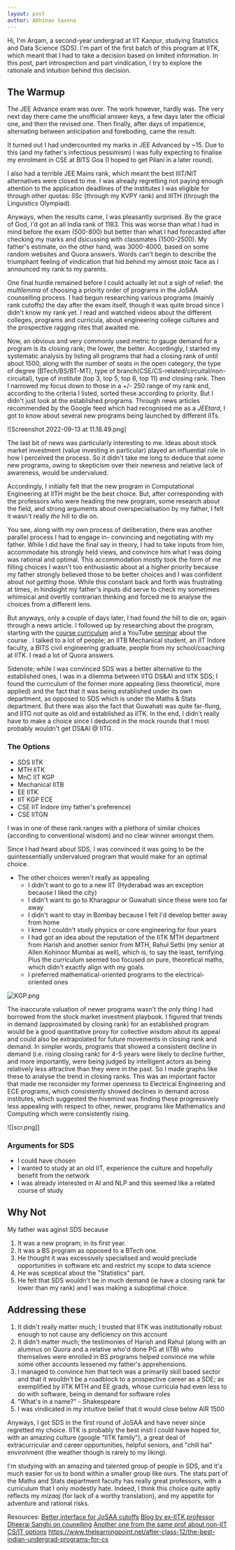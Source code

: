 ```yaml
---
layout: post
author: Abhinav Saxena
---
```


Hi, I'm Arqam, a second-year undergrad at IIT Kanpur, studying Statistics and Data Science (SDS). I'm part of the first batch of this program at IITK, which meant that I had to take a decision based on limited information. In this post, part introspection and part vindication, I try to explore the rationale and intuition behind this decision.


## The Warmup 

The JEE Advance exam was over. The work however, hardly was. The very next day there came the unofficial answer keys, a few days later the official one, and then the revised one. Then finally, after days of impatience, alternating between anticipation and foreboding, came the result.

It turned out I had undercounted my marks in JEE Advanced by ~15. Due to this (and my father's infectious pessimism) I was fully expecting to finalise my enrolment in CSE at BITS Goa (I hoped to get Pilani in a later round). 

I also had a terrible JEE Mains rank, which meant the best IIIT/NIT alternatives were closed to me. I was already regretting not paying enough attention to the application deadlines of the institutes I was eligible for through other quotas: IISc (through my KVPY rank) and IIITH (through the Linguistics Olympiad).

Anyways, when the results came, I was pleasantly surprised. By the grace of God, I'd got an all India rank of 1183. This was worse than what I had in mind before the exam (500-800) but better than what I had forecasted after checking my marks and dsicussing with classmates (1500-2500). My father's estimate, on the other hand, was 3000-4000, based on some random websites and Quora answers. Words can't begin to describe the triumphant feeling of vindication that hid behind my almost stoic face as I announced my rank to my parents.

One final hurdle remained before I could actually let out a sigh of relief: the _multilemma_ of choosing a priority order of programs in the JoSAA counselling process. I had begun researching various programs (mainly rank cutoffs) the day after the exam itself, though it was quite broad since I didn't know my rank yet. I read and watched videos about the different colleges, programs and curricula, about engineering college cultures and the prospective ragging rites that awaited me. 

Now, an obvious and very commonly used metric to gauge demand for a program is its closing rank; the lower, the better. Accordingly, I started my systematic analysis by listing all programs that had a closing rank of until about 1500, along with the number of seats in the open category, the type of degree (BTech/BS/BT-MT), type of branch(CSE/CS-related/circuital/non-circuital), type of institute (top 3, top 5, top 8, top 11) and closing rank.  Then I narrowed my focus down to those in a +/- 250 range of my rank and, according to the criteria I listed, sorted these according to priority. But I didn't just look at the established programs. Through news articles recommended by the Google feed which had recognised me as a _JEEtard_, I got to know about several new programs being launched by different IITs.

![Screenshot 2022-09-13 at 11.18.49.png]

The last bit of news was particularly interesting to me. Ideas about stock market investment (value investing in particular) played an influential role in how I perceived the process. So it didn't take me long to deduce that *some* new programs, owing to skepticism over their newness and relative lack of awareness, would be undervalued. 

Accordingly, I initially felt that the new program in Computational Engineering at IITH might be the best choice. But, after corresponding with the professors who were heading the new program, some research about the field, and strong arguments about overspecialisation by my father, I felt it wasn't really *the* hill to die on. 

You see, along with my own process of deliberation, there was another parallel process I had to engage in- convincing and negotiating with my father. While I did have the final say in theory, I had to take inputs from him, accommodate his strongly held views, and convince him what I was doing was rational and optimal. This accommodation mostly took the form of me filling choices I wasn't too enthusiastic about at a higher priority because my father strongly believed those to be better choices and I was confident about *not getting* those. While this constant back and forth was frustrating at times, in hindsight my father's inputs did serve to check my sometimes whimsical and overtly contrarian thinking and forced me to analyse the choices from a different lens.

But anyways, only a couple of days later, I had found *the* hill to die on, again through a news article. I followed up by researching about the program, starting with the [course curriculum](https://www.iitk.ac.in/math/data/Inst_Webpage_STanDS-06-09-21.pdf)  and a YouTube [seminar](https://www.youtube.com/watch?v=9W-nrveF_EY) about the course . I talked to a lot of people; an IITB Mechanical student, an IIT Indore faculty,  a BITS civil engineering graduate, people from my school/coaching at IITK. I read a lot of Quora answers. 

Sidenote; while I was convinced SDS was a better alternative to the established ones, l was in a dilemma between IITG DS&AI and IITK SDS; I found the curriculum of the former more appealing (less theoretical, more applied) and the fact that it was being established under its own department, as opposed to SDS which is under the Maths & Stats department. But there was also the fact that Guwahati was quite far-flung, and IITG not quite as old and established as IITK. In the end, I didn't really have to make a choice since I deduced in the mock rounds that I most probably wouldn't get DS&AI @ IITG.

### The Options
- SDS IITK
- MTH IITK
- MnC IIT KGP
- Mechanical IITB 
- EE IITK
- IIT KGP ECE
- CSE IIT Indore (my father's preference)
- CSE IITGN

I was in one of these rank ranges with a plethora of similar choices (according to conventional wisdom) and no clear winner amongst them. 

Since I had heard about SDS, I was convinced it was going to be the quintessentially undervalued program that would make for an optimal choice.

- The other choices weren't really as appealing
	- I didn't want to go to a new IIT (Hyderabad was an exception because I liked the city)
	- I didn't want to go to Kharagpur or Guwahati since these were too far away
	- I didn't want to stay in Bombay because I felt I'd develop better away from home
	- I knew I couldn't study physics or core engineering for four years
	- I had got an idea about the reputation of the IITK MTH department from Harish and another senior from MTH, Rahul Sethi (my senior at Allen Kohinoor Mumbai as well), which is, to say the least, terrifying. Plus the curriculum seemed too focused on pure, theoretical maths, which didn't exactly align with my goals. 
	- I preferred mathematical-oriented programs to the electrical-oriented ones


![KGP.png](app://local/Users/arqam/Library/Mobile%20Documents/iCloud~md~obsidian/Documents/arqamrp/KGP.png?1661193841219)

The inaccurate valuation of newer programs wasn't the only thing I had borrowed from the stock market investment playbook. I figured that trends in demand (approximated by closing rank) for an established program would be a good quantitative proxy for collective wisdom about its appeal and could also be extrapolated for future movements in closing rank and demand. In simpler words, programs that showed a consistent decline in demand (i.e. rising closing rank) for 4-5 years were likely to decline further, and more importantly, were being judged by intelligent actors as being relatively less attractive than they were in the past. So I made graphs like these to analyse the trend in closing ranks. This was an important factor that made me reconsider my former openness to Electrical Engineering and ECE programs, which consistently showed declines in demand across institutes, which suggested the hivemind was finding these progressively less appealing with respect to other, newer, programs like Mathematics and Computing which were consistently rising.

![[scr.png]]

### Arguments for SDS
- I could have chosen 
- I wanted to study at an old IIT, experience the culture and hopefully benefit from the network
- I was already interested in AI and NLP and this seemed like a related course of study


## Why Not
My father was aginst SDS because
1. It was a new program; in its first year.
2. It was a BS program as opposed to a BTech one.
3. He thought it was excessively specialised and would preclude opportunities in software etc and restrict my scope to data science
4. He was sceptical about the "Statistics" part.
5. He felt that SDS wouldn't be in much demand (ie have a closing rank far lower than my rank) and I was making a suboptimal choice.


## Addressing these
1.  It didn't really matter much; I trusted that IITK was institutionally robust enough to not cause any deficiency on this account 
2. It didn't matter much; the testimonies of Harish and Rahul (along with an alumnus on Quora and a relative who'd done PG at IITB) who themselves were enrolled in BS programs helped convince me while some other accounts lessened my father's apprehensions.  
3. I managed to convince him that tech was a primarily skill based sector and that it wouldn't be a roadblock to a prospective career as a SDE; as exemplified by IITK MTH and EE grads, whose curricula had even less to do with software, being in demand for software roles
4.  "What's in a name?" - Shakespeare
5. I was vindicated in my intuitive belief that it would close below AIR 1500


Anyways, I got SDS in the first round of JoSAA and have never since regretted my choice. IITK is probably the best insti I could have hoped for, with an amazing culture (google "IITK family"), a great deal of extracurricular and career opportunities, helpful seniors, and "chill hai" environment (the weather though is rarely to my liking).

I'm studying with an amazing and talented group of people in SDS, and it's much easier for us to bond within a smaller group like ours. The stats part of the Maths and Stats department faculty has really great professors, with a curriculum that I only modestly hate. Indeed, I think this choice quite aptly reflects my *mizaaj* (for lack of a worthy translation), and my appetite for adventure and rational risks.


Resources:
[Better interface for JoSAA cutoffs](https://cutoffs.iitr.ac.in/)
[Blog by ex-IITK professor Dheeraj Sanghi on counelling](https://dsanghi.blogspot.com/2015/06/a-guide-to-jee-counseling-2015.html)
[Another one from the same prof about non-IIT CS/IT options](https://dsanghi.blogspot.com/2015/04/my-2015-list-of-recommended-csit.html)
<https://www.thelearningpoint.net/after-class-12/the-best-indian-undergrad-programs-for-cs>
